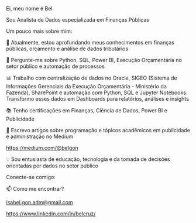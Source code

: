 Ei, meu nome é Bel

Sou Analista de Dados especializada em Finanças Públicas

Um pouco mais sobre mim:

🌱 Atualmente, estou aprofundando meus conhecimentos em finanças públicas, orçamento e análise de dados tributários

💬 Pergunte-me sobre Python, SQL, Power BI, Execução Orçamentária no setor público e automação de processos

📊 Trabalho com centralização de dados no Oracle, SIGEO (Sistema de Informações Gerenciais da Execução Orçamentária - Ministério da Fazenda), SharePoint e automação com Python, SQL e Jupyter Notebooks. Transformo esses dados em Dashboards para relatórios, análises e insights

📚 Tenho certificações em Finanças, Ciência de Dados, Power BI e Publicidade

📝 Escrevo artigos sobre programação e tópicos acadêmicos em publicidade e administração no Medium

https://medium.com/@belgon

💡 Sou entusiasta de educação, tecnologia e da tomada de decisões orientadas por dados no setor público


Conecte-se comigo:

📫 Como me encontrar?

isabel.gon.adm@gmail.com

https://www.linkedin.com/in/belcruz/
